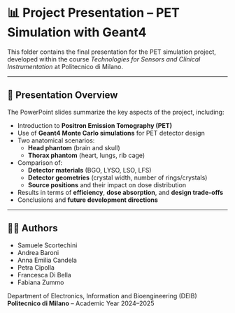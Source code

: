 # 📊 Project Presentation – PET Simulation with Geant4

This folder contains the final presentation for the PET simulation project, developed within the course *Technologies for Sensors and Clinical Instrumentation* at Politecnico di Milano.

---

## 🧠 Presentation Overview

The PowerPoint slides summarize the key aspects of the project, including:

- Introduction to **Positron Emission Tomography (PET)**
- Use of **Geant4 Monte Carlo simulations** for PET detector design
- Two anatomical scenarios:
  - **Head phantom** (brain and skull)
  - **Thorax phantom** (heart, lungs, rib cage)
- Comparison of:
  - **Detector materials** (BGO, LYSO, LSO, LFS)
  - **Detector geometries** (crystal width, number of rings/crystals)
  - **Source positions** and their impact on dose distribution
- Results in terms of **efficiency**, **dose absorption**, and **design trade-offs**
- Conclusions and **future development directions**

---

## 👩‍🔬 Authors

- Samuele Scortechini  
- Andrea Baroni  
- Anna Emilia Candela  
- Petra Cipolla  
- Francesca Di Bella  
- Fabiana Zummo  

Department of Electronics, Information and Bioengineering (DEIB)  
**Politecnico di Milano** – Academic Year 2024–2025